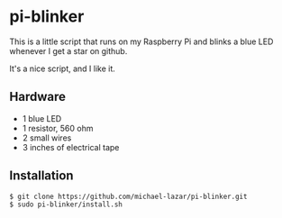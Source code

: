 # pi-blinker

This is a little script that runs on my Raspberry Pi and blinks a blue LED whenever I get a star on github.

It's a nice script, and I like it.

## Hardware

- 1 blue LED
- 1 resistor, 560 ohm
- 2 small wires
- 3 inches of electrical tape

## Installation

```bash
$ git clone https://github.com/michael-lazar/pi-blinker.git
$ sudo pi-blinker/install.sh
```

